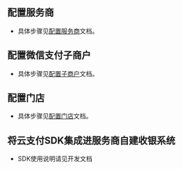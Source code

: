 ## 配置服务商
- 具体步骤见[配置服务商](https://www.qcloud.com/document/product/569/8695)文档。
## 配置微信支付子商户
- 具体步骤见[配置子商户](https://www.qcloud.com/document/product/569/8695)文档。
## 配置门店
- 具体步骤见[配置门店](https://www.qcloud.com/document/product/569/8695)文档。
## 将云支付SDK集成进服务商自建收银系统
- SDK使用说明请见开发文档